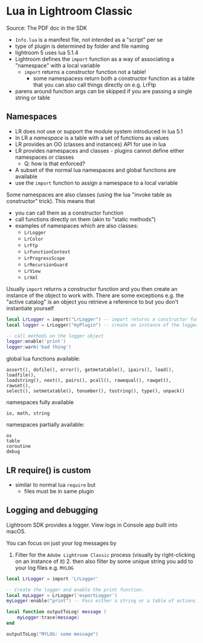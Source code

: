 # Lua in Lightroom Classic

Source: The PDF doc in the SDK

- `Info.lua` is a manifest file, not intended as a "script" per se
- type of plugin is determined by folder and file naming
- lightroom 5 uses lua 5.1.4
- Lightroom defines the `import` function as a way of associating a "namespace"
  with a local variable
    - `import` returns a constructor function not a table!
        - some namespacess return both a constructor function as a table that
          you can also call things directly on e.g. LrFtp
- parens around function args can be skipped if you are passing a single string
  or table

## Namespaces

- LR does not use or support the module system introduced in lua 5.1
- In LR a _namespace_ is a table with a set of functions as values
- LR provides an OO (classes and instances) API for use in lua
- LR provides namespaces and classes - plugins cannot define either namespaces
  or classes
    - Q: how is that enforced?
- A subset of the normal lua namespaces and global functions are available
- use the `import` function to assign a namespace to a local variable

Some namespaces are also classes (using the lua "invoke table as constructor"
trick). This means that

- you can call them as a constructor function
- call functions directly on them (akin to "static methods")
- examples of namespaces which are also classes:
    - `LrLogger`
    - `LrColor`
    - `LrFtp`
    - `LrFunctionContext`
    - `LrProgressScope`
    - `LrRecursionGuard`
    - `LrView`
    - `LrXml`

Usually `import` returns a constructor function and you then create an instance
of the object to work with. There are some exceptions e.g. the "active catalog"
is an object you retrieve a reference to but you don't instantiate yourself

```lua
local LrLogger = import("LrLogger") -- import returns a constructor function not a table!
local logger = LrLogger("myPlugin") -- create an instance of the logger

-- call methods on the logger object
logger:enable('print')
logger:warn('bad thing')
```

global lua functions available:

    assert(), dofile(), error(), getmetatable(), ipairs(), load(), loadfile(),
    loadstring(), next(), pairs(), pcall(), rawequal(), rawget(), rawset(),
    select(), setmetatable(), tonumber(), tostring(), type(), unpack()

namespaces fully available

    io, math, string

namespaces partially available:

    os
    table
    coroutine
    debug

## LR require() is custom

- similar to normal lua `require` but
    - files must be in same plugin

## Logging and debugging

Lightroom SDK provides a logger. View logs in Console app built into macOS.

You can focus on just your log messages by

1. Filter for the `Adobe Lightroom Classic` process (visually by right-clicking
   on an instance of it) 2. then also filter by some unique string you add to
   your log files e.g. `MYLOG`

```lua
local LrLogger = import 'LrLogger'

-- Create the logger and enable the print function.
local myLogger = LrLogger('exportLogger')
myLogger:enable("print") -- Pass either a string or a table of actions.

local function outputToLog( message )
	myLogger:trace(message)
end

outputToLog("MYLOG: some message")
```
